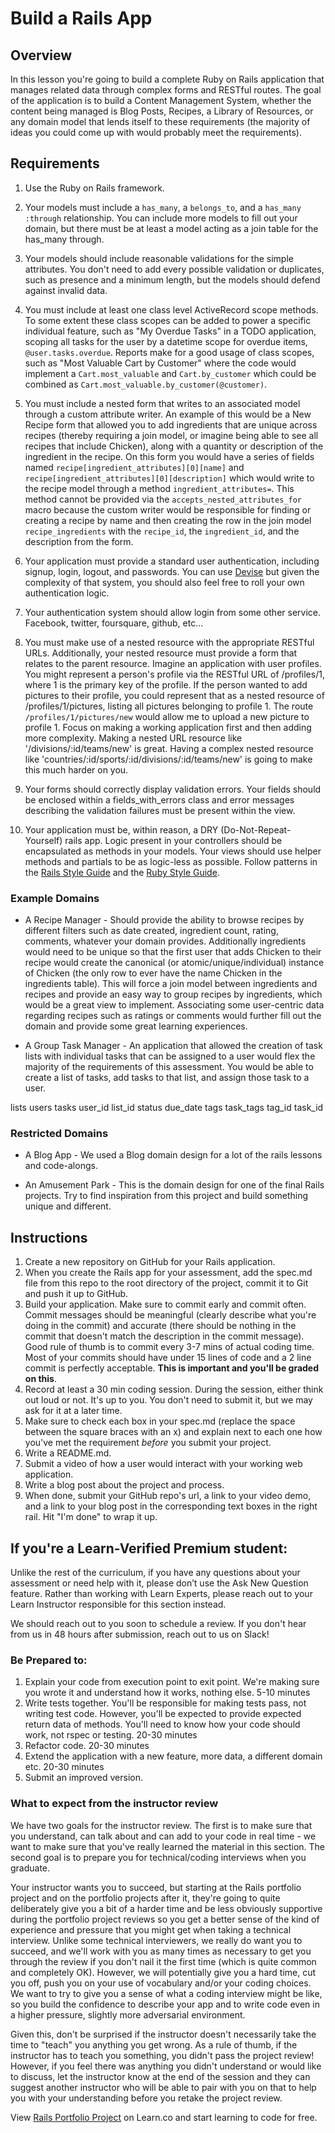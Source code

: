# Build a Rails App

## Overview

In this lesson you're going to build a complete Ruby on Rails application that manages related data through complex forms and RESTful routes. The goal of the application is to build a Content Management System, whether the content being managed is Blog Posts, Recipes, a Library of Resources, or any domain model that lends itself to these requirements (the majority of ideas you could come up with would probably meet the requirements).

## Requirements

1. Use the Ruby on Rails framework.

2. Your models must include a `has_many`, a `belongs_to`, and a `has_many :through` relationship. You can include more models to fill out your domain, but there must be at least a model acting as a join table for the has_many through.

3. Your models should include reasonable validations for the simple attributes. You don't need to add every possible validation or duplicates, such as presence and a minimum length, but the models should defend against invalid data.

4. You must include at least one class level ActiveRecord scope methods. To some extent these class scopes can be added to power a specific individual feature, such as "My Overdue Tasks" in a TODO application, scoping all tasks for the user by a datetime scope for overdue items, `@user.tasks.overdue`. Reports make for a good usage of class scopes, such as "Most Valuable Cart by Customer" where the code would implement a `Cart.most_valuable` and `Cart.by_customer` which could be combined as `Cart.most_valuable.by_customer(@customer)`.

5. You must include a nested form that writes to an associated model through a custom attribute writer. An example of this would be a New Recipe form that allowed you to add ingredients that are unique across recipes (thereby requiring a join model, or imagine being able to see all recipes that include Chicken), along with a quantity or description of the ingredient in the recipe. On this form you would have a series of fields named `recipe[ingredient_attributes][0][name]` and `recipe[ingredient_attributes][0][description]` which would write to the recipe model through a method `ingredient_attributes=`. This method cannot be provided via the `accepts_nested_attributes_for` macro because the custom writer would be responsible for finding or creating a recipe by name and then creating the row in the join model `recipe_ingredients` with the `recipe_id`, the `ingredient_id`, and the description from the form.

6. Your application must provide a standard user authentication, including signup, login, logout, and passwords. You can use [Devise](https://github.com/plataformatec/devise) but given the complexity of that system, you should also feel free to roll your own authentication logic.

7. Your authentication system should allow login from some other service. Facebook, twitter, foursquare, github, etc...

8. You must make use of a nested resource with the appropriate RESTful URLs. Additionally, your nested resource must provide a form that relates to the parent resource. Imagine an application with user profiles. You might represent a person's profile via the RESTful URL of /profiles/1, where 1 is the primary key of the profile. If the person wanted to add pictures to their profile, you could represent that as a nested resource of /profiles/1/pictures, listing all pictures belonging to profile 1. The route `/profiles/1/pictures/new` would allow me to upload a new picture to profile 1. Focus on making a working application first and then adding more complexity. Making a nested URL resource like '/divisions/:id/teams/new' is great. Having a complex nested resource like 'countries/:id/sports/:id/divisions/:id/teams/new' is going to make this much harder on you.

9. Your forms should correctly display validation errors. Your fields should be enclosed within a fields_with_errors class and error messages describing the validation failures must be present within the view.

10. Your application must be, within reason, a DRY (Do-Not-Repeat-Yourself) rails app. Logic present in your controllers should be encapsulated as methods in your models. Your views should use helper methods and partials to be as logic-less as possible. Follow patterns in the [Rails Style Guide](https://github.com/bbatsov/rails-style-guide) and the [Ruby Style Guide](https://github.com/bbatsov/ruby-style-guide).


### Example Domains

- A Recipe Manager - Should provide the ability to browse recipes by different filters such as date created, ingredient count, rating, comments, whatever your domain provides. Additionally ingredients would need to be unique so that the first user that adds Chicken to their recipe would create the canonical (or atomic/unique/individual) instance of Chicken (the only row to ever have the name Chicken in the ingredients table). This will force a join model between ingredients and recipes and provide an easy way to group recipes by ingredients, which would be a great view to implement. Associating some user-centric data regarding recipes such as ratings or comments would further fill out the domain and provide some great learning experiences.

- A Group Task Manager - An application that allowed the creation of task lists with individual tasks that can be assigned to a user would flex the majority of the requirements of this assessment. You would be able to create a list of tasks, add tasks to that list, and assign those task to a user.

lists
users
tasks
  user_id
  list_id
  status
  due_date
tags
task_tags
tag_id task_id

### Restricted Domains

- A Blog App - We used a Blog domain design for a lot of the rails lessons and code-alongs.

- An Amusement Park - This is the domain design for one of the final Rails projects. Try to find inspiration from this project and build something unique and different.


## Instructions

1. Create a new repository on GitHub for your Rails application.
2. When you create the Rails app for your assessment, add the spec.md file from this repo to the root directory of the project, commit it to Git and push it up to GitHub.
3. Build your application. Make sure to commit early and commit often. Commit messages should be meaningful (clearly describe what you're doing in the commit) and accurate (there should be nothing in the commit that doesn't match the description in the commit message). Good rule of thumb is to commit every 3-7 mins of actual coding time. Most of your commits should have under 15 lines of code and a 2 line commit is perfectly acceptable. **This is important and you'll be graded on this**.
4. Record at least a 30 min coding session. During the session, either think out loud or not. It's up to you. You don't need to submit it, but we may ask for it at a later time.
5. Make sure to check each box in your spec.md (replace the space between the square braces with an x) and explain next to each one how you've met the requirement *before* you submit your project.
6. Write a README.md.
7. Submit a video of how a user would interact with your working web application.
8. Write a blog post about the project and process.
9. When done, submit your GitHub repo's url, a link to your video demo, and a link to your blog post in the corresponding text boxes in the right rail. Hit "I'm done" to wrap it up.

## If you're a Learn-Verified Premium student:

Unlike the rest of the curriculum, if you have any questions about your assessment or need help with it, please don’t use the Ask New Question feature. Rather than working with Learn Experts, please reach out to your Learn Instructor responsible for this section instead.

We should reach out to you soon to schedule a review. If you don't hear from us in 48 hours after submission, reach out to us on Slack!

### Be Prepared to:

1. Explain your code from execution point to exit point. We're making sure you wrote it and understand how it works, nothing else. 5-10 minutes
2. Write tests together. You'll be responsible for making tests pass, not writing test code. However, you'll be expected to provide expected return data of methods. You'll need to know how your code should work, not rspec or testing. 20-30 minutes
3. Refactor code. 20-30 minutes
4. Extend the application with a new feature, more data, a different domain etc. 20-30 minutes
5. Submit an improved version.

### What to expect from the instructor review

We have two goals for the instructor review. The first is to make sure that you understand, can talk about and can add to your code in real time - we want to make sure that you've really learned the material in this section. The second goal is to prepare you for technical/coding interviews when you graduate.

Your instructor wants you to succeed, but starting at the Rails portfolio project and on the portfolio projects after it, they're going to quite deliberately give you a bit of a harder time and be less obviously supportive during the portfolio project reviews so you get a better sense of the kind of experience and pressure that you might get when taking a technical interview. Unlike some technical interviewers, we really do want you to succeed, and we'll work with you as many times as necessary to get you through the review if you don't nail it the first time (which is quite common and completely OK). However, we will potentially give you a hard time, cut you off, push you on your use of vocabulary and/or your coding choices. We want to try to give you a sense of what a coding interview might be like, so you build the confidence to describe your app and to write code even in a higher pressure, slightly more adversarial environment.

Given this, don't be surprised if the instructor doesn't necessarily take the time to "teach" you anything you get wrong. As a rule of thumb, if the instructor has to teach you something, you didn't pass the project review! However, if you feel there was anything you didn't understand or would like to discuss, let the instructor know at the end of the session and they can suggest another instructor who will be able to pair with you on that to help you with your understanding before you retake the project review.

<p class='util--hide'>View <a href='https://learn.co/lessons/rails-assessment'>Rails Portfolio Project</a> on Learn.co and start learning to code for free.</p>
